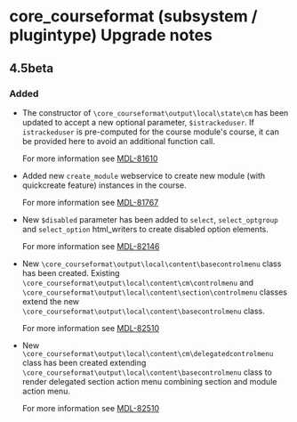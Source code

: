# core_courseformat (subsystem / plugintype) Upgrade notes

## 4.5beta

### Added

- The constructor of `\core_courseformat\output\local\state\cm` has been updated to accept a new optional parameter, `$istrackeduser`.
  If `istrackeduser` is pre-computed for the course module's course, it can be provided here to avoid an additional function call.

  For more information see [MDL-81610](https://tracker.moodle.org/browse/MDL-81610)
- Added new `create_module` webservice to create new module (with quickcreate feature) instances in the course.

  For more information see [MDL-81767](https://tracker.moodle.org/browse/MDL-81767)
- New `$disabled` parameter has been added to `select`, `select_optgroup` and `select_option` html_writers to create disabled option elements.

  For more information see [MDL-82146](https://tracker.moodle.org/browse/MDL-82146)
- New `\core_courseformat\output\local\content\basecontrolmenu` class has been created. Existing `\core_courseformat\output\local\content\cm\controlmenu` and `\core_courseformat\output\local\content\section\controlmenu` classes extend the new `\core_courseformat\output\local\content\basecontrolmenu` class.

  For more information see [MDL-82510](https://tracker.moodle.org/browse/MDL-82510)
- New `\core_courseformat\output\local\content\cm\delegatedcontrolmenu` class has been created extending `\core_courseformat\output\local\content\basecontrolmenu` class to render delegated section action menu combining section and module action menu.

  For more information see [MDL-82510](https://tracker.moodle.org/browse/MDL-82510)
